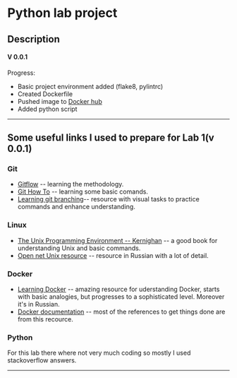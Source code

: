 # Python lab project
## Description
#### V 0.0.1
Progress:
* Basic project environment added (flake8, pylintrc)
* Created Dockerfile
* Pushed image to [Docker hub](https://hub.docker.com/repository/docker/deuzm/pyimage_repository/general)
* Added python script
-------
## Some useful links I used to prepare for Lab 1(v 0.0.1)

### Git
* [Gitflow]( https://www.atlassian.com/git/tutorials/comparing-workflows/gitflow-workflow) -- learning the methodology.
* [Git How To](https://githowto.com/) -- learning some basic comands.
* [Learning git branching](https://learngitbranching.js.org/)-- resource with visual tasks to practice commands and enhance understanding.
### Linux
* [The Unix Programming Environment -- Kernighan](https://scis.uohyd.ac.in/~apcs/itw/UNIXProgrammingEnvironment.pdf) -- a good book for understanding Unix and basic commands.
* [Open net Unix resource](https://www.opennet.ru/docs/RUS/unix_basic/) -- resource in Russian with a lot of detail.
### Docker 
* [Learning Docker](https://habr.com/ru/company/ruvds/blog/438796/) -- amazing resource for uderstanding Docker, starts with basic analogies, but progresses to a sophisticated level. Moreover it's in Russian.
* [Docker documentation]( https://docs.docker.com/) -- most of the references to get things done are from this recource.

### Python
For this lab there where not very much coding so mostly I used stackoverflow answers.

---
